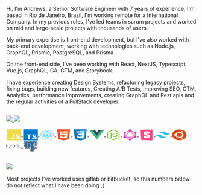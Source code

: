 Hi, I'm Andrews, a Senior Software Engineer with 7 years of experience, I'm based in Rio de Janeiro, Brazil, I'm working remote for a International Company. In my previous roles, I've led teams in scrum projects and worked on mid and large-scale projects with thousands of users.

My primary expertise is front-end development, but I've also worked with back-end development, working with technologies such as Node.js, GraphQL, Prismic, PostgreSQL, and Prisma. 

On the front-end side, I've been working with React, NextJS, Typescript, Vue.js, GraphQL, GA, GTM, and Storybook.

I have experience creating Design Systems, refactoring legacy projects, fixing bugs, building new features, Creating A/B Tests, improving SEO, GTM, Analytics, performance improvements, creating GraphQL and Rest apis and the regular activities of a FullStack developer.

  ##
  
<div>
<a href="https://github.com/frontandrews">
<img height="200em" src="https://github-readme-stats.vercel.app/api?username=frontandrews&show_icons=true&theme=dracula&include_all_comits=true&count_private=true"/>
<img height="200em%" src="https://github-readme-stats.vercel.app/api/top-langs/?username=frontandrews&layout-compact&langs_count=16&theme=dracula"/>
</div>

<div style="display: inline_block"><br>
  <img align="center" alt="Js" height="30" width="40" src="https://raw.githubusercontent.com/devicons/devicon/master/icons/javascript/javascript-plain.svg">
  <img align="center" alt="Ts" height="30" width="40" src="https://raw.githubusercontent.com/devicons/devicon/master/icons/typescript/typescript-plain.svg">
  <img align="center" alt="React" height="30" width="40" src="https://raw.githubusercontent.com/devicons/devicon/master/icons/react/react-original.svg">
  <img align="center" alt="HTML" height="30" width="40" src="https://raw.githubusercontent.com/devicons/devicon/master/icons/html5/html5-original.svg">
  <img align="center" alt="CSS" height="30" width="40" src="https://raw.githubusercontent.com/devicons/devicon/master/icons/css3/css3-original.svg">
  <img align="center" alt="Sass" height="30" width="40" src="https://raw.githubusercontent.com/devicons/devicon/master/icons/vuejs/vuejs-original.svg">
  <img align="center" alt="Node" height="30" width="40" src="https://raw.githubusercontent.com/devicons/devicon/master/icons/nodejs/nodejs-original.svg">
  <img align="center" alt="graphql" height="30" width="40" src="https://raw.githubusercontent.com/devicons/devicon/master/icons/graphql/graphql-plain.svg">
  <img align="center" alt="storybook" height="30" width="40" src="https://raw.githubusercontent.com/devicons/devicon/master/icons/storybook/storybook-original.svg">
  <img align="center" alt="tailwindcss" height="30" width="40" src="https://raw.githubusercontent.com/devicons/devicon/master/icons/tailwindcss/tailwindcss-plain.svg">
 <img align="center" alt="ubuntu" height="30" width="40" src="https://raw.githubusercontent.com/devicons/devicon/master/icons/ubuntu/ubuntu-plain.svg">
 <img align="center" alt="next" height="30" width="40" src="https://raw.githubusercontent.com/devicons/devicon/master/icons/nextjs/nextjs-original-wordmark.svg">
 <img align="center" alt="postgresql" height="30" width="40" src="https://raw.githubusercontent.com/devicons/devicon/master/icons/postgresql/postgresql-original.svg">
</div>
  
  ##
 
<div> 
  <a href = "mailto:andrews.ribeiro.gomes@gmail.com"><img src="https://img.shields.io/badge/-Gmail-%23333?style=for-the-badge&logo=gmail&logoColor=white" target="_blank"></a>
</div>

Most projects I've worked uses gitlab or bitbucket, so this numbers below do not reflect what I have been doing ;(

